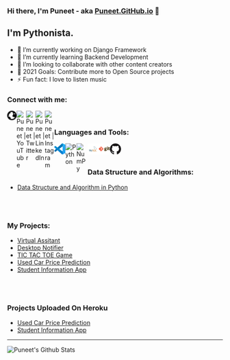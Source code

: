 ### Hi there, I'm Puneet - aka [Puneet.GitHub.io][website] 👋

## I'm Pythonista.
- 🔭 I’m currently working on Django Framework 
- 🌱 I’m currently learning Backend Development
- 👯 I’m looking to collaborate with other content creators
- 🥅 2021 Goals: Contribute more to Open Source projects
- ⚡ Fun fact: I love to listen music

### Connect with me:

[<img align="left" alt="https://puneet4840.github.io/PuneeT.github.io/" width="22px" src="https://raw.githubusercontent.com/iconic/open-iconic/master/svg/globe.svg" />][website]
[<img align="left" alt="Puneet | YouTube" width="22px" src="https://cdn.jsdelivr.net/npm/simple-icons@v3/icons/youtube.svg" />][youtube]
[<img align="left" alt="Puneet | Twitter" width="22px" src="https://cdn.jsdelivr.net/npm/simple-icons@v3/icons/twitter.svg" />][twitter]
[<img align="left" alt="Puneet | LinkedIn" width="22px" src="https://cdn.jsdelivr.net/npm/simple-icons@v3/icons/linkedin.svg" />][linkedin]
[<img align="left" alt="Puneet | Instagram" width="22px" src="https://cdn.jsdelivr.net/npm/simple-icons@v3/icons/instagram.svg" />][instagram]

<br />

### Languages and Tools:

[<img align="left" alt="Visual Studio Code" width="26px" src="https://raw.githubusercontent.com/github/explore/80688e429a7d4ef2fca1e82350fe8e3517d3494d/topics/visual-studio-code/visual-studio-code.png" />][website]
[<img align="left" alt="Python" width="26px" src="https://www.python.org/static/community_logos/python-logo-master-v3-TM-flattened.png" />][website]
[<img align="left" alt="NumPy" width="26px" src="https://upload.wikimedia.org/wikipedia/commons/thumb/1/1a/NumPy_logo.svg/775px-NumPy_logo.svg.png" />][website]
[<img align="left" alt="MySQL" width="26px" src="https://raw.githubusercontent.com/github/explore/80688e429a7d4ef2fca1e82350fe8e3517d3494d/topics/mysql/mysql.png" />][website]
[<img align="left" alt="Git" width="26px" src="https://raw.githubusercontent.com/github/explore/80688e429a7d4ef2fca1e82350fe8e3517d3494d/topics/git/git.png" />][website]
[<img align="left" alt="GitHub" width="26px" src="https://raw.githubusercontent.com/github/explore/78df643247d429f6cc873026c0622819ad797942/topics/github/github.png" />][website]

<br />
<br />

### Data Structure and Algorithms:
-  [Data Structure and Algorithm in Python][Data Structure and Algorithm in Python ]

<br />
<br />

### My Projects:
-  [Virtual Assitant][Project1]
-  [Desktop Notifier][Project2]
-  [TIC TAC TOE Game][Project3]
-  [Used Car Price Prediction][Project4]
-  [Student Information App][Project5]

<br />
<br />

### Projects Uploaded On Heroku
-  [Used Car Price Prediction][Heroku1]
-  [Student Information App][Heroku2]

---

<img align="left" alt="Puneet's Github Stats" src="https://github-readme-stats.vercel.app/api?username=puneet4840&show_icons=true&hide_border=true" />

[website]: https://puneet4840.github.io/PuneeT.github.io/
[twitter]: https://twitter.com/Puneet77948824
[youtube]: https://www.youtube.com/channel/UC4kv5ympWVzDFWhnhadRB5A
[instagram]: https://www.instagram.com/aarush890
[linkedin]: https://www.linkedin.com/in/puneet-kumar-0916271a3
[Project1 ]: https://github.com/puneet4840/Vitual-Assitant 
[Project2 ]: https://github.com/puneet4840/Desktop-Notifier
[Project3 ]: https://github.com/puneet4840/TIC-TAC-TOE-Game
[Data Structure and Algorithm in Python ]: https://github.com/puneet4840/Data-Structure-and-Algorithms
[Project4 ]: https://github.com/puneet4840/Used-Car-Price-Prediction
[Heroku1 ]: https://used-car-price-prediction-in.herokuapp.com/
[Project5 ]: https://github.com/puneet4840/CRUD-Students-Details/
[Heroku2 ]: https://crud-students-details.herokuapp.com/
